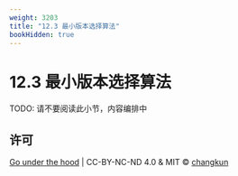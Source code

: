 ```yaml
---
weight: 3203
title: "12.3 最小版本选择算法"
bookHidden: true
---
```


# 12.3 最小版本选择算法

TODO: 请不要阅读此小节，内容编排中


## 许可

[Go under the hood](https://github.com/changkun/go-under-the-hood) | CC-BY-NC-ND 4.0 & MIT &copy; [changkun](https://changkun.de)
